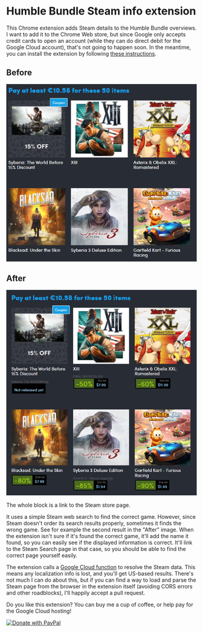 # Humble Bundle Steam info extension
This Chrome extension adds Steam details to the Humble Bundle overviews.
I want to add it to the Chrome Web store, but since Google only accepts credit cards to open an account
(while they can do direct debit for the Google Cloud account), that's not going to happen soon.
In the meantime, you can install the extension by following [these instructions](https://developer.chrome.com/docs/extensions/mv3/getstarted/#manifest). 

## Before
![Before](before.png)

## After
![After](after.png)

The whole block is a link to the Steam store page.

It uses a simple Steam web search to find the correct game. However, since Steam doesn't order its search results
properly, sometimes it finds the wrong game. See for example the second result in the "After" image.
When the extension isn't sure if it's found the correct game, it'll add the name it found, 
so you can easily see if the displayed information is correct. It'll link to the Steam Search page in that case,
so you should be able to find the correct page yourself easily.

The extension calls a [Google Cloud function](cloud-function) to resolve the Steam data.
This means any localization info is lost, and you'll get US-based results.
There's not much I can do about this, but if you can find a way to load and parse the Steam page from the browser
in the extension itself (avoiding CORS errors and other roadblocks), I'll happily accept a pull request.

Do you like this extension? You can buy me a cup of coffee, or help pay for the Google Cloud hosting!

[![Donate with PayPal](https://www.paypalobjects.com/en_US/i/btn/btn_donate_LG.gif)](https://www.paypal.com/donate/?business=SSLTV6CL5Q56A&no_recurring=1&currency_code=EUR)
